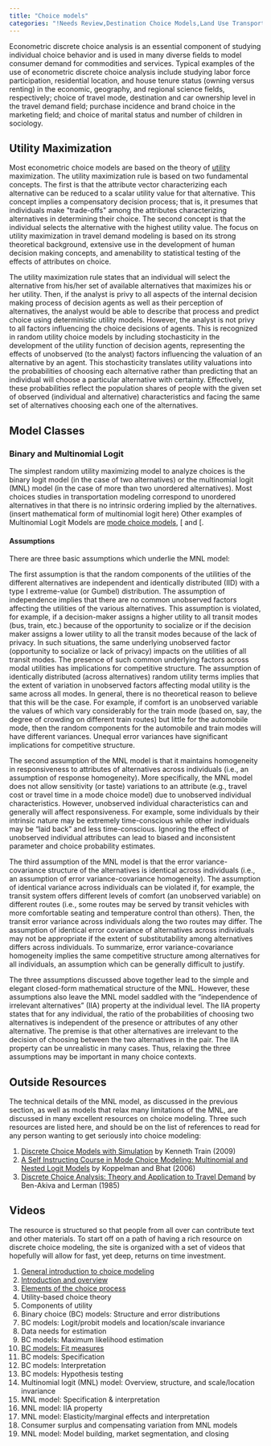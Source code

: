 ```yaml
---
title: "Choice models"
categories: "!Needs Review,Destination Choice Models,Land Use Transport Modeling,Topic Circles"
---
```


Econometric discrete choice analysis is an essential component of studying individual choice behavior and is used in many diverse fields to model consumer demand for commodities and services. Typical examples of the use of econometric discrete choice analysis include studying labor force participation, residential location, and house tenure status (owning versus renting) in the economic, geography, and regional science fields, respectively; choice of travel mode, destination and car ownership level in the travel demand field; purchase incidence and brand choice in the marketing field; and choice of marital status and number of children in sociology.

Utility Maximization
--------------------

Most econometric choice models are based on the theory of [utility](utility) maximization. The utility maximization rule is based on two fundamental concepts. The first is that the attribute vector characterizing each alternative can be reduced to a scalar utility value for that alternative. This concept implies a compensatory decision process; that is, it presumes that individuals make "trade-offs" among the attributes characterizing alternatives in determining their choice. The second concept is that the individual selects the alternative with the highest utility value. The focus on utility maximization in travel demand modeling is based on its strong theoretical background, extensive use in the development of human decision making concepts, and amenability to statistical testing of the effects of attributes on choice.

The utility maximization rule states that an individual will select the alternative from his/her set of available alternatives that maximizes his or her utility. Then, if the analyst is privy to all aspects of the internal decision making process of decision agents as well as their perception of alternatives, the analyst would be able to describe that process and predict choice using deterministic utility models. However, the analyst is not privy to all factors influencing the choice decisions of agents. This is recognized in random utility choice models by including stochasticity in the development of the utility function of decision agents, representing the effects of unobserved (to the analyst) factors influencing the valuation of an alternative by an agent. This stochasticity translates utility valuations into the probabilities of choosing each alternative rather than predicting that an individual will choose a particular alternative with certainty. Effectively, these probabilities reflect the population shares of people with the given set of observed (individual and alternative) characteristics and facing the same set of alternatives choosing each one of the alternatives.

Model Classes
-------------

### Binary and Multinomial Logit

The simplest random utility maximizing model to analyze choices is the binary logit model (in the case of two alternatives) or the multinomial logit (MNL) model (in the case of more than two unordered alternatives). Most choices studies in transportation modeling correspond to unordered alternatives in that there is no intrinsic ordering implied by the alternatives.
(insert mathematical form of multinomial logit here) Other examples of Multinomial Logit Models are [mode choice models](Mode_Choice), \[ and \[.

#### Assumptions

There are three basic assumptions which underlie the MNL model:

The first assumption is that the random components of the utilities of the different alternatives are independent and identically distributed (IID) with a type I extreme-value (or Gumbel) distribution. The assumption of independence implies that there are no common unobserved factors affecting the utilities of the various alternatives. This assumption is violated, for example, if a decision-maker assigns a higher utility to all transit modes (bus, train, etc.) because of the opportunity to socialize or if the decision maker assigns a lower utility to all the transit modes because of the lack of privacy. In such situations, the same underlying unobserved factor (opportunity to socialize or lack of privacy) impacts on the utilities of all transit modes. The presence of such common underlying factors across modal utilities has implications for competitive structure. The assumption of identically distributed (across alternatives) random utility terms implies that the extent of variation in unobserved factors affecting modal utility is the same across all modes. In general, there is no theoretical reason to believe that this will be the case. For example, if comfort is an unobserved variable the values of which vary considerably for the train mode (based on, say, the degree of crowding on different train routes) but little for the automobile mode, then the random components for the automobile and train modes will have different variances. Unequal error variances have significant implications for competitive structure.

The second assumption of the MNL model is that it maintains homogeneity in responsiveness to attributes of alternatives across individuals (i.e., an assumption of response homogeneity). More specifically, the MNL model does not allow sensitivity (or taste) variations to an attribute (e.g., travel cost or travel time in a mode choice model) due to unobserved individual characteristics. However, unobserved individual characteristics can and generally will affect responsiveness. For example, some individuals by their intrinsic nature may be extremely time-conscious while other individuals may be “laid back” and less time-conscious. Ignoring the effect of unobserved individual attributes can lead to biased and inconsistent parameter and choice probability estimates.

The third assumption of the MNL model is that the error variance-covariance structure of the alternatives is identical across individuals (i.e., an assumption of error variance-covariance homogeneity). The assumption of identical variance across individuals can be violated if, for example, the transit system offers different levels of comfort (an unobserved variable) on different routes (i.e., some routes may be served by transit vehicles with more comfortable seating and temperature control than others). Then, the transit error variance across individuals along the two routes may differ. The assumption of identical error covariance of alternatives across individuals may not be appropriate if the extent of substitutability among alternatives differs across individuals. To summarize, error variance-covariance homogeneity implies the same competitive structure among alternatives for all individuals, an assumption which can be generally difficult to justify.

The three assumptions discussed above together lead to the simple and elegant closed-form mathematical structure of the MNL. However, these assumptions also leave the MNL model saddled with the “independence of irrelevant alternatives” (IIA) property at the individual level. The IIA property states that for any individual, the ratio of the probabilities of choosing two alternatives is independent of the presence or attributes of any other alternative. The premise is that other alternatives are irrelevant to the decision of choosing between the two alternatives in the pair. The IIA property can be unrealistic in many cases. Thus, relaxing the three assumptions may be important in many choice contexts.

Outside Resources
-----------------

The technical details of the MNL model, as discussed in the previous section, as well as models that relax many limitations of the MNL, are discussed in many excellent resources on choice modeling. Three such resources are listed here, and should be on the list of references to read for any person wanting to get seriously into choice modeling:

1.  [Discrete Choice Models with Simulation](http://elsa.berkeley.edu/books/choice2.html) by Kenneth Train (2009)
2.  [A Self Instructing Course in Mode Choice Modeling: Multinomial and Nested Logit Models](http://www.ce.utexas.edu/prof/bhat/courses/lm_draft_060131final-060630.pdf) by Koppelman and Bhat (2006)
3.  [Discrete Choice Analysis: Theory and Application to Travel Demand](http://www.amazon.com/Discrete-Choice-Analysis-Application-Transportation/dp/0262022176) by Ben-Akiva and Lerman (1985)

Videos
------

The resource is structured so that people from all over can contribute text and other materials. To start off on a path of having a rich resource on discrete choice modeling, the site is organized with a set of videos that hopefully will allow for fast, yet deep, returns on time investment.

1.  [General introduction to choice modeling](http://www.caee.utexas.edu/prof/bhat/Videos/Bhat/OnChoiceModeling.pptx)
2.  [Introduction and overview](http://www.caee.utexas.edu/prof/bhat/Videos/Srinivasan/Intro.zip)
3.  [Elements of the choice process](http://www.caee.utexas.edu/prof/bhat/Videos/Castro/Elementsofthechoiceprocess.wmv)
4.  Utility-based choice theory
5.  Components of utility
6.  Binary choice (BC) models: Structure and error distributions
7.  BC models: Logit/probit models and location/scale invariance
8.  Data needs for estimation
9.  BC models: Maximum likelihood estimation
10. [BC models: Fit measures](http://www.educreations.com/lesson/view/on-choice-modeling-goodness-of-fit/10118541/?ref=link)
11. BC models: Specification
12. BC models: Interpretation
13. BC models: Hypothesis testing
14. Multinomial logit (MNL) model: Overview, structure, and scale/location invariance
15. MNL model: Specification & interpretation
16. MNL model: IIA property
17. MNL model: Elasticity/marginal effects and interpretation
18. Consumer surplus and compensating variation from MNL models
19. MNL model: Model building, market segmentation, and closing


